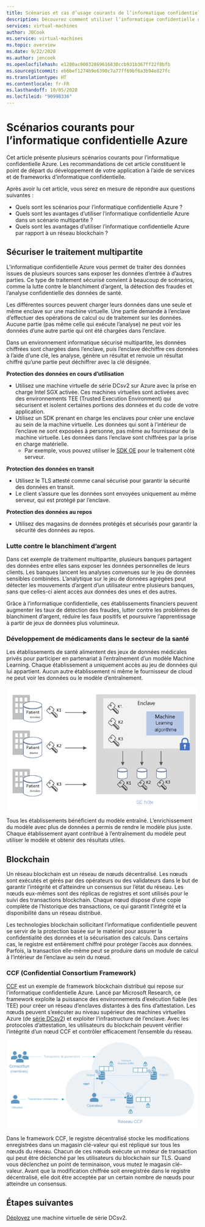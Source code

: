 ```yaml
---
title: Scénarios et cas d’usage courants de l’informatique confidentielle Azure
description: Découvrez comment utiliser l’informatique confidentielle dans votre scénario.
services: virtual-machines
author: JBCook
ms.service: virtual-machines
ms.topic: overview
ms.date: 9/22/2020
ms.author: jencook
ms.openlocfilehash: e1280ac90032869616830ccb931b367ff22f8bfb
ms.sourcegitcommit: eb6bef1274b9e6390c7a77ff69bf6a3b94e827fc
ms.translationtype: HT
ms.contentlocale: fr-FR
ms.lasthandoff: 10/05/2020
ms.locfileid: "90998336"
---
```

# <a name="common-scenarios-for-azure-confidential-computing"></a>Scénarios courants pour l’informatique confidentielle Azure

Cet article présente plusieurs scénarios courants pour l’informatique confidentielle Azure. Les recommandations de cet article constituent le point de départ du développement de votre application à l’aide de services et de frameworks d’informatique confidentielle. 

Après avoir lu cet article, vous serez en mesure de répondre aux questions suivantes :

- Quels sont les scénarios pour l’informatique confidentielle Azure ?
- Quels sont les avantages d’utiliser l’informatique confidentielle Azure dans un scénario multipartite ?
- Quels sont les avantages d’utiliser l’informatique confidentielle Azure par rapport à un réseau blockchain ?


## <a name="secure-multi-party-computation"></a>Sécuriser le traitement multipartite
L’informatique confidentielle Azure vous permet de traiter des données issues de plusieurs sources sans exposer les données d’entrée à d’autres parties. Ce type de traitement sécurisé convient à beaucoup de scénarios, comme la lutte contre le blanchiment d’argent, la détection des fraudes et l’analyse confidentielle des données de santé.

Les différentes sources peuvent charger leurs données dans une seule et même enclave sur une machine virtuelle. Une partie demande à l’enclave d’effectuer des opérations de calcul ou de traitement sur les données. Aucune partie (pas même celle qui exécute l’analyse) ne peut voir les données d’une autre partie qui ont été chargées dans l’enclave. 

Dans un environnement informatique sécurisé multipartite, les données chiffrées sont chargées dans l’enclave, puis l’enclave déchiffre ces données à l’aide d’une clé, les analyse, génère un résultat et renvoie un résultat chiffré qu’une partie peut déchiffrer avec la clé désignée. 

**Protection des données en cours d’utilisation** 
- Utilisez une machine virtuelle de série DCsv2 sur Azure avec la prise en charge Intel SGX activée. Ces machines virtuelles sont activées avec des environnements TEE (Trusted Execution Environment) qui sécurisent et isolent certaines portions des données et du code de votre application.
- Utilisez un SDK prenant en charge les enclaves pour créer une enclave au sein de la machine virtuelle. Les données qui sont à l’intérieur de l’enclave ne sont exposées à personne, pas même au fournisseur de la machine virtuelle. Les données dans l’enclave sont chiffrées par la prise en charge matérielle.
    - Par exemple, vous pouvez utiliser le [SDK OE](https://github.com/openenclave/openenclave) pour le traitement côté serveur. 

**Protection des données en transit** 
- Utilisez le TLS attesté comme canal sécurisé pour garantir la sécurité des données en transit.
- Le client s’assure que les données sont envoyées uniquement au même serveur, qui est protégé par l’enclave. 

**Protection des données au repos**
- Utilisez des magasins de données protégés et sécurisés pour garantir la sécurité des données au repos. 

### <a name="anti-money-laundering"></a>Lutte contre le blanchiment d’argent
Dans cet exemple de traitement multipartite, plusieurs banques partagent des données entre elles sans exposer les données personnelles de leurs clients. Les banques lancent les analyses convenues sur le jeu de données sensibles combinées. L’analytique sur le jeu de données agrégées peut détecter les mouvements d’argent d’un utilisateur entre plusieurs banques, sans que celles-ci aient accès aux données des unes et des autres.

Grâce à l’informatique confidentielle, ces établissements financiers peuvent augmenter les taux de détection des fraudes, lutter contre les problèmes de blanchiment d’argent, réduire les faux positifs et poursuivre l’apprentissage à partir de jeux de données plus volumineux. 

### <a name="drug-development-in-healthcare"></a>Développement de médicaments dans le secteur de la santé
Les établissements de santé alimentent des jeux de données médicales privés pour participer en partenariat à l’entraînement d’un modèle Machine Learning. Chaque établissement a uniquement accès au jeu de données qui lui appartient. Aucun autre établissement ni même le fournisseur de cloud ne peut voir les données ou le modèle d’entraînement. 

![Analyse des données médicales des patients](./media/use-cases-scenarios/patient-data.png)

Tous les établissements bénéficient du modèle entraîné. L’enrichissement du modèle avec plus de données a permis de rendre le modèle plus juste. Chaque établissement ayant contribué à l’entraînement du modèle peut utiliser le modèle et obtenir des résultats utiles. 

## <a name="blockchain"></a>Blockchain

Un réseau blockchain est un réseau de nœuds décentralisé. Les nœuds sont exécutés et gérés par des opérateurs ou des validateurs dans le but de garantir l’intégrité et d’atteindre un consensus sur l’état du réseau. Les nœuds eux-mêmes sont des réplicas de registres et sont utilisés pour le suivi des transactions blockchain. Chaque nœud dispose d’une copie complète de l’historique des transactions, ce qui garantit l’intégrité et la disponibilité dans un réseau distribué.

Les technologies blockchain sollicitant l’informatique confidentielle peuvent se servir de la protection basée sur le matériel pour assurer la confidentialité des données et la sécurisation des calculs. Dans certains cas, le registre est entièrement chiffré pour protéger l’accès aux données. Parfois, la transaction elle-même peut se produire dans un module de calcul à l’intérieur de l’enclave au sein du nœud.

### <a name="confidential-consortium-framework-ccf"></a>CCF (Confidential Consortium Framework)
[CCF](https://www.microsoft.com/research/project/confidential-consortium-framework/) est un exemple de framework blockchain distribué qui repose sur l’informatique confidentielle Azure. Lancé par Microsoft Research, ce framework exploite la puissance des environnements d’exécution fiable (les TEE) pour créer un réseau d’enclaves distantes à des fins d’attestation. Les nœuds peuvent s’exécuter au niveau supérieur des machines virtuelles Azure (de [série DCsv2](confidential-computing-enclaves.md)) et exploiter l’infrastructure de l’enclave. Avec les protocoles d’attestation, les utilisateurs du blockchain peuvent vérifier l’intégrité d’un nœud CCF et contrôler efficacement l’ensemble du réseau. 

![Réseau de nœuds](./media/use-cases-scenarios/ccf.png)

Dans le framework CCF, le registre décentralisé stocke les modifications enregistrées dans un magasin clé-valeur qui est répliqué sur tous les nœuds du réseau. Chacun de ces nœuds exécute un moteur de transaction qui peut être déclenché par les utilisateurs du blockchain sur TLS. Quand vous déclenchez un point de terminaison, vous mutez le magasin clé-valeur. Avant que la modification chiffrée soit enregistrée dans le registre décentralisé, elle doit être acceptée par un certain nombre de nœuds pour atteindre un consensus. 

## <a name="next-steps"></a>Étapes suivantes
[Déployez](quick-create-marketplace.md) une machine virtuelle de série DCsv2.


